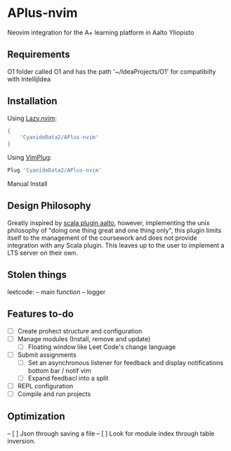 # APlus-nvim
Neovim integration for the A+ learning platform in Aalto Yliopisto

## Requirements
O1 folder called O1 and has the path '~/IdeaProjects/O1' for compatibilty with IntellijIdea

## Installation
Using [Lazy.nvim](https://github.com/folke/lazy.nvim): 
```lua
{
    'CyanideData2/APlus-nvim'
}
```
Using [VimPlug](https://github.com/folke/lazy.nvim): 
```lua
Plug 'CyanideData2/APlus-nvim'
```
Manual Install

## Design Philosophy
Greatly inspired by [scala plugin aalto](), however, implementing the unix philosophy of "doing one thing great and one thing only", this plugin limits itself to the management of the coursework and does not provide integration with any Scala plugin. This leaves up to the user to implement a LTS server on their own.

## Stolen things
leetcode:
    – main function 
    – logger

## Features to-do
- [ ]  Create prohect structure and configuration
- [ ]  Manage modules (Install, remove and update)
    - [ ] Floating window like Leet Code's change language
- [ ]  Submit assignments
    - [ ]  Set an asynchronous listener for feedback and display notifications bottom bar / notif vim
    - [ ]  Expand feedbacl into a split
- [ ] REPL configuration
- [ ] Compile and run projects

## Optimization
– [ ] Json through saving a file
– [ ] Look for module index through table inversion.
